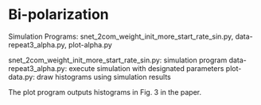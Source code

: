 # Bi-polarization
 Simulation Programs: snet_2com_weight_init_more_start_rate_sin.py, data-repeat3_alpha.py, plot-alpha.py

snet_2com_weight_init_more_start_rate_sin.py: simulation program
data-repeat3_alpha.py: execute simulation with designated parameters
plot-data.py: draw histograms using simulation results

The plot program outputs histograms in Fig. 3 in the paper.


